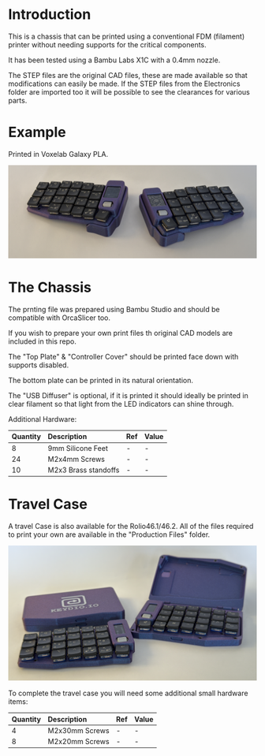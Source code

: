 
# Introduction

This is a chassis that can be printed using a conventional FDM (filament) printer without needing supports for the critical components.

It has been tested using a Bambu Labs X1C with a 0.4mm nozzle.

The STEP files are the original CAD files, these are made available so that modifications can easily be made. If the STEP files from the Electronics folder are imported too it will be possible to see the clearances for various parts.

# Example

Printed in Voxelab Galaxy PLA.

![FDM Rolio46.2 Example](../../images/fdm/front.png?raw=true "FDM Rolio46.2 Example")

# The Chassis

The prnting file was prepared using Bambu Studio and should be compatible with OrcaSlicer too.

If you wish to prepare your own print files th original CAD models are included in this repo.

The "Top Plate" &  "Controller Cover" should be printed face down with supports disabled.

The bottom plate can be printed in its natural orientation.

The "USB Diffuser" is optional, if it is printed it should ideally be printed in clear filament so that light from the LED indicators can shine through.

Additional Hardware:

| Quantity  | Description  | Ref  | Value  |
|:----------|:----------|:----------|:----------|
| 8  | 9mm Silicone Feet | -  | - |
| 24 | M2x4mm Screws | -  | -  |
| 10 | M2x3 Brass standoffs | - | - |

# Travel Case
A travel Case is also available for the Rolio46.1/46.2. All of the files required to print your own are available in the "Production Files" folder.

![FDM Rolio46.1 Example](../../images/fdm/travel_case.png?raw=true "FDM Rolio46.1 Example")

To complete the travel case you will need some additional small hardware items:

| Quantity  | Description  | Ref  | Value  |
|:----------|:----------|:----------|:----------|
| 4 | M2x30mm Screws | -  | - |
| 8 | M2x20mm Screws | -  | -  |


